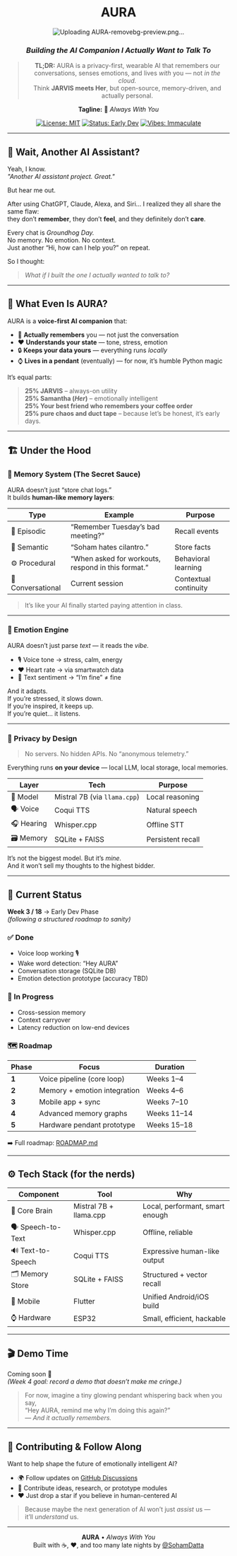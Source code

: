 <div align="center">

#  **AURA**  
![Uploading AURA-removebg-preview.png…]()

### *Building the AI Companion I Actually Want to Talk To*

> **TL;DR:** AURA is a privacy-first, wearable AI that remembers our conversations, senses emotions, and lives *with* you — not *in the cloud.*  
> Think **JARVIS meets Her**, but open-source, memory-driven, and actually personal.

**Tagline:** 🌙 *Always With You*  

[![License: MIT](https://img.shields.io/badge/License-MIT-yellow.svg)](https://opensource.org/licenses/MIT)
[![Status: Early Dev](https://img.shields.io/badge/Status-Week%203%20of%2018-blue.svg)]()
[![Vibes: Immaculate](https://img.shields.io/badge/Vibes-Immaculate-brightgreen.svg)]()

</div>

---

## 🤔 Wait, Another AI Assistant?

Yeah, I know.  
*"Another AI assistant project. Great."*

But hear me out.

After using ChatGPT, Claude, Alexa, and Siri... I realized they all share the same flaw:  
they don’t **remember**, they don’t **feel**, and they definitely don’t **care**.

Every chat is *Groundhog Day.*  
No memory. No emotion. No context.  
Just another “Hi, how can I help you?” on repeat.

So I thought:  
> *What if I built the one I actually wanted to talk to?*

---

## 🎯 What Even Is AURA?

AURA is a **voice-first AI companion** that:

- 🧠 **Actually remembers** you — not just the conversation  
- ❤️ **Understands your state** — tone, stress, emotion  
- 🔒 **Keeps your data yours** — everything runs *locally*  
- ⌚ **Lives in a pendant** (eventually) — for now, it’s humble Python magic

It’s equal parts:
> **25% JARVIS** – always-on utility  
> **25% Samantha (*Her*)** – emotionally intelligent  
> **25% Your best friend who remembers your coffee order**  
> **25% pure chaos and duct tape** – because let’s be honest, it’s early days.

---

## 🏗️ Under the Hood

### 🧠 Memory System (The Secret Sauce)

AURA doesn’t just “store chat logs.”  
It builds **human-like memory layers**:

| Type | Example | Purpose |
|------|----------|----------|
| 🧩 Episodic | “Remember Tuesday’s bad meeting?” | Recall events |
| 🧭 Semantic | “Soham hates cilantro.” | Store facts |
| ⚙️ Procedural | “When asked for workouts, respond in this format.” | Behavioral learning |
| 💬 Conversational | Current session | Contextual continuity |

> It’s like your AI finally started paying attention in class.

---

### 💓 Emotion Engine

AURA doesn’t just parse *text* — it reads the *vibe.*

- 🎙️ Voice tone → stress, calm, energy  
- ❤️ Heart rate → via smartwatch data  
- 💬 Text sentiment → “I’m fine” ≠ fine

And it adapts.  
If you’re stressed, it slows down.  
If you’re inspired, it keeps up.  
If you’re quiet… it listens.

---

### 🧱 Privacy by Design

> No servers. No hidden APIs. No “anonymous telemetry.”

Everything runs **on your device** — local LLM, local storage, local memories.

| Layer | Tech | Purpose |
|-------|------|----------|
| 🧠 Model | Mistral 7B (via `llama.cpp`) | Local reasoning |
| 🗣️ Voice | Coqui TTS | Natural speech |
| 🎧 Hearing | Whisper.cpp | Offline STT |
| 🗃️ Memory | SQLite + FAISS | Persistent recall |

It’s not the biggest model. But it’s *mine.*  
And it won’t sell my thoughts to the highest bidder.

---

## 🚀 Current Status

**Week 3 / 18** → Early Dev Phase  
*(following a structured roadmap to sanity)*

### ✅ Done
- Voice loop working 🎙️  
- Wake word detection: “Hey AURA”  
- Conversation storage (SQLite DB)  
- Emotion detection prototype (accuracy TBD)

### 🧩 In Progress
- Cross-session memory  
- Context carryover  
- Latency reduction on low-end devices

### 🗺️ Roadmap

| Phase | Focus | Duration |
|-------|--------|-----------|
| **1** | Voice pipeline (core loop) | Weeks 1–4 |
| **2** | Memory + emotion integration | Weeks 4–6 |
| **3** | Mobile app + sync | Weeks 7–10 |
| **4** | Advanced memory graphs | Weeks 11–14 |
| **5** | Hardware pendant prototype | Weeks 15–18 |

➡️ Full roadmap: [ROADMAP.md](ROADMAP.md)

---

## ⚙️ Tech Stack (for the nerds)

| Component | Tool | Why |
|------------|------|-----|
| 🧠 Core Brain | Mistral 7B + llama.cpp | Local, performant, smart enough |
| 🗣️ Speech-to-Text | Whisper.cpp | Offline, reliable |
| 🔊 Text-to-Speech | Coqui TTS | Expressive human-like output |
| 🗂️ Memory Store | SQLite + FAISS | Structured + vector recall |
| 📱 Mobile | Flutter | Unified Android/iOS build |
| ⌚ Hardware | ESP32 | Small, efficient, hackable |

---

## 🎬 Demo Time

Coming soon 👀  
*(Week 4 goal: record a demo that doesn’t make me cringe.)*

> For now, imagine a tiny glowing pendant whispering back when you say,  
> “Hey AURA, remind me why I’m doing this again?”  
> — *And it actually remembers.*

---

## 🌱 Contributing & Follow Along

Want to help shape the future of emotionally intelligent AI?

- 🌍 Follow updates on [GitHub Discussions](https://github.com/Dattasoham)
- 🧠 Contribute ideas, research, or prototype modules
- ❤️ Just drop a star if you believe in human-centered AI

> Because maybe the next generation of AI won’t just *assist* us —  
> it’ll *understand* us.

---

<div align="center">

**AURA** • *Always With You*  
Built with ☕, ❤️, and too many late nights by [@SohamDatta](https://github.com/Dattasoham)

</div>

